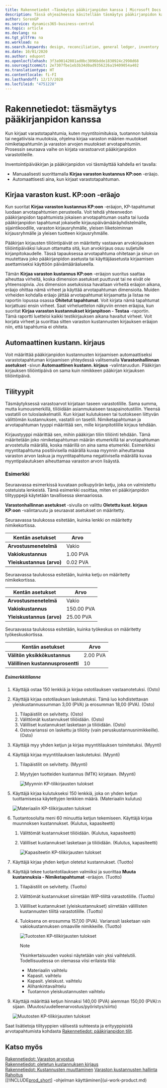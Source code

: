 ```yaml
---
title: Rakennetiedot –Täsmäytys pääkirjanpidon kanssa | Microsoft Docs
description: Tässä ohjeaiheessa käsitellään täsmäytys pääkirjanpidon kanssa varastotapahtumia kirjattaessa. Näitä tapahtumia ovat esimerkiksi tapahtumat, tuotannon tuotos ja negatiiviset muutokset.
author: SorenGP
ms.service: dynamics365-business-central
ms.topic: article
ms.devlang: na
ms.tgt_pltfrm: na
ms.workload: na
ms.search.keywords: design, reconciliation, general ledger, inventory
ms.date: 10/01/2020
ms.author: edupont
ms.openlocfilehash: 3f3a90142081ad0bc3096bdde1830924c2998d68
ms.sourcegitcommit: 2e7307fbe1eb3b34d0ad9356226a19409054a402
ms.translationtype: HT
ms.contentlocale: fi-FI
ms.lasthandoff: 12/17/2020
ms.locfileid: "4751228"
---
```

# <a name="design-details-reconciliation-with-the-general-ledger"></a>Rakennetiedot: täsmäytys pääkirjanpidon kanssa
Kun kirjaat varastotapahtumia, kuten myyntitoimituksia, tuotannon tuloksia tai negatiivisia muutoksia, ohjelma kirjaa varaston määrien muutokset nimiketapahtumiin ja varaston arvojen muutokset arvotapahtumiin. Prosessin seuraava vaihe on kirjata varastoarvot pääkirjanpidon varastotileille.  

Inventointipäiväkirjan ja pääkirjanpidon voi täsmäyttää kahdella eri tavalla:  

* Manuaalisesti suorittamalla **Kirjaa varaston kustannus KP:oon** -eräajo.  
* Automaattisesti aina, kun kirjaat varastotapahtuman.  

## <a name="post-inventory-cost-to-gl-batch-job"></a>Kirjaa varaston kust. KP:oon -eräajo  
Kun suoritat **Kirjaa varaston kustannus KP:oon** -eräajon, KP-tapahtumat luodaan arvotapahtumien perusteella. Voit tehdä yhteenvedon pääkirjanpidon tapahtumista jokaisen arvotapahtuman osalta tai luoda pääkirjanpidon tapahtumat jokaiselle kirjauspäivämääräyhdistelmälle, sijaintikoodille, varaston kirjausryhmälle, yleisen liiketoiminnan kirjausryhmälle ja yleisen tuotteen kirjausryhmälle.  

Pääkirjan kirjausten tiliöintipäivät on määritetty vastaavan arvokirjauksen tiliöintipäiväksi lukuun ottamatta sitä, kun arvokirjaus osuu suljetulle kirjanpitokaudelle. Tässä tapauksessa arvotapahtuma ohitetaan ja sinun on muutettava joko pääkirjanpidon asetusta tai käyttäjäasetusta kirjaamisen asettamiseksi käyttöön päivämääräalueella.  

Tämän **Kirjaa varaston kustannus KP:oon** -eräajon suoritus saattaa aiheuttaa virheitä, koska dimension asetukset puuttuvat tai ne eivät ole yhteensopivia. Jos dimension asetuksissa havaitaan virheitä eräajon aikana, eräajo ohittaa nämä virheet ja käyttää arvotapahtuman dimensioita. Muiden virheiden kohdalla eräajo jättää arvotapahtumat kirjaamatta ja listaa ne raportin lopussa osassa **Ohitetut tapahtumat**. Voit kirjata nämä tapahtumat korjattuasi ensin virheet. Saat virheluettelon näkyviin ennen eräajoa, kun suoritat **Kirjaa varaston kustannukset kirjanpitoon - Testaa** -raportin. Tämä raportti luetteloi kaikki testikirjauksen aikana havaitut virheet. Voit korjata virheet ja suorittaa sitten varaston kustannusten kirjauksen eräajon niin, että tapahtumia ei ohiteta.  

## <a name="automatic-cost-posting"></a>Automaattinen kustann. kirjaus  
Voit määrittää pääkirjanpidon kustannusten kirjaamisen automaattiseksi varastotapahtuman kirjaamisen yhteydessä valitsemalla **Varastonhallinnan asetukset** -sivun **Automaattinen kustann. kirjaus** -valintaruudun. Pääkirjan kirjauksen tiliöintipäivä on sama kuin nimikkeen pääkirjan kirjauksen tiliöintipäivä.  

## <a name="account-types"></a>Tilityypit  
Täsmäytyksessä varastoarvot kirjataan taseen varastotilille. Sama summa, mutta kumousmerkillä, tiliöidään asianmukaiseen tasapainotustiliin. Yleensä vastatili on tuloslaskelmatili. Kun kirjaat kulutukseen tai tuotokseen liittyvän välittömän kustannuksen, vastatili on tasetili. Nimiketapahtuman ja arvotapahtuman tyyppi määrittää sen, mille kirjanpitotilille kirjaus tehdään.  

Kirjaustyyppi määrittää sen, mihin pääkirjan tiliin tiliöinti tehdään. Tämä määritetään joko nimiketapahtuman määrän etumerkillä tai arvotapahtuman arvostetulla määrällä, koska määrillä on aina sama etumerkki. Esimerkiksi myyntitapahtuma positiivisella määrällä kuvaa myynnin aiheuttamaa varaston arvon laskua ja myyntitapahtuma negatiivisella määrällä kuvaa myyntipalautuksen aiheuttamaa varaston arvon lisäystä.  

### <a name="example"></a>Esimerkki  
Seuraavassa esimerkissä kuvataan polkupyörän ketju, joka on valmistettu ostetuista lenkeistä. Tämä esimerkki osoittaa, miten eri pääkirjanpidon tilityyppejä käytetään tavallisessa skenaariossa.  

**Varastonhallinnan asetukset** -sivulla on valittu **Oletettu kust. kirjaus KP:oon** -valintaruutu ja seuraavat asetukset on määritetty.  

Seuraavassa taulukossa esitetään, kuinka lenkki on määritetty nimikekortissa.  

|Kentän asetukset|Arvo|  
|-----------------|-----------|  
|**Arvostusmenetelmä**|Vakio|  
|**Vakiokustannus**|1.00 PVA|  
|**Yleiskustannus (arvo)**|0.02 PVA|  

Seuraavassa taulukossa esitetään, kuinka ketju on määritetty nimikekortissa.  

|Kentän asetukset|Arvo|  
|-----------------|-----------|  
|**Arvostusmenetelmä**|Vakio|  
|**Vakiokustannus**|150.00 PVA|  
|**Yleiskustannus (arvo)**|25.00 PVA|  

Seuraavassa taulukossa esitetään, kuinka työkeskus on määritetty työkeskuskortissa.  

|Kentän asetukset|Arvo|  
|-----------------|-----------|  
|**Välitön yksikkökustannus**|2.00 PVA|  
|**Välillinen kustannusprosentti**|10|  

##### <a name="scenario"></a>Esimerkkitilanne  
1. Käyttäjä ostaa 150 lenkkiä ja kirjaa ostotilauksen vastaanotetuksi. (Osto)  
2. Käyttäjä kirjaa ostotilauksen laskutetuksi. Tämä luo kohdistettavan yleiskustannussumman 3,00 (PVA) ja erosumman 18,00 (PVA). (Osto)  

    1. Tilapäistilit on selvitetty. (Osto)  
    2. Välittömät kustannukset tiliöidään. (Osto)  
    3. Välilliset kustannukset lasketaan ja tiliöidään. (Osto)  
    4. Ostovarianssi on laskettu ja tiliöity (vain peruskustannusnimikkeille). (Osto)  
3. Käyttäjä myy yhden ketjun ja kirjaa myyntitilauksen toimitetuksi. (Myynti)  
4. Käyttäjä kirjaa myyntitilauksen laskutetuksi. (Myynti)  

    1. Tilapäistilit on selvitetty. (Myynti)  
    2. Myytyjen tuotteiden kustannus (MTK) kirjataan. (Myynti)  

        ![Myynnin KP-tilikirjausten tulokset](media/design_details_inventory_costing_3_gl_posting_sales.png "Myynnin KP-tilikirjausten tulokset")  
5. Käyttäjä kirjaa kulutukseksi 150 lenkkiä, joka on yhden ketjun tuottamisessa käytettyjen lenkkien määrä. (Materiaalin kulutus)  

    ![Materiaalin KP-tilikirjausten tulokset](media/design_details_inventory_costing_3_gl_posting_material.png "Materiaalin KP-tilikirjausten tulokset")  
6. Tuotantosolulta meni 60 minuuttia ketjun tekemiseen. Käyttäjä kirjaa muunnoksen kustannukset. (Kulutus, kapasiteetti)  

    1. Välittömät kustannukset tiliöidään. (Kulutus, kapasiteetti)  
    2. Välilliset kustannukset lasketaan ja tiliöidään. (Kulutus, kapasiteetti)  

        ![Kapasiteetin KP-tilikirjausten tulokset](media/design_details_inventory_costing_3_gl_posting_capacity.png "Kapasiteetin KP-tilikirjausten tulokset")  
7. Käyttäjä kirjaa yhden ketjun oletetut kustannukset. (Tuotto)  
8. Käyttäjä tekee tuotantotilauksen valmiiksi ja suorittaa **Muuta kustannuksia - Nimiketapahtumat** -eräajon. (Tuotto)  

    1. Tilapäistilit on selvitetty. (Tuotto)  
    2. Välittömät kustannukset siirretään WIP-tililtä varastotilille. (Tuotto)  
    3. Välilliset kustannukset (yleiskustannukset) siirretään välillisten kustannusten tililtä varastotilille. (Tuotto)  
    4. Tuloksena on erosumma 157,00 (PVA). Varianssit lasketaan vain vakiokustannuksen omaaville nimikkeille. (Tuotto)  

        ![Tuotosten KP-tilikirjausten tulokset](media/design_details_inventory_costing_3_gl_posting_output.png "Tuotosten KP-tilikirjausten tulokset")  

        > [!NOTE]  
        >  Yksinkertaisuuden vuoksi näytetään vain yksi vaihtelutili. Todellisuudessa on olemassa viisi erilaista tiliä:  
        >   
        >  * Materiaalin vaihtelu  
        >  * Kapasit. vaihtelu  
        >  * Kapasit. yleiskust. vaihtelu  
        >  * Alihankintavaihtelu  
        >  * Tuotannon yleiskustannusten vaihtelu  

9. Käyttäjä määrittää ketjun hinnaksi 140,00 (PVA) aiemman 150,00 (PVA):n sijaan. (Muutos/uudelleenarvostus/pyöristys/siirto)  

    ![Muutosten KP-tilikirjausten tulokset](media/design_details_inventory_costing_3_gl_posting_adjustment.png "Muutosten KP-tilikirjausten tulokset")  

Saat lisätietoja tilityyppien välisestä suhteesta ja erityyppisistä arvotapahtumista kohdasta [Rakennetiedot: pääkirjanpidon tilit](design-details-accounts-in-the-general-ledger.md).  

## <a name="see-also"></a>Katso myös  
[Rakennetiedot: Varaston arvostus](design-details-inventory-costing.md)   
[Rakennetiedot: oletetun kustannuksen kirjaus](design-details-expected-cost-posting.md)   
[Rakennetiedot: Kustannusten muuttaminen](design-details-cost-adjustment.md)
[Varaston kustannusten hallinta](finance-manage-inventory-costs.md)  
[Rahoitus](finance.md)  
[[!INCLUDE[prod_short](includes/prod_short.md)] -ohjelman käyttäminen](ui-work-product.md)
